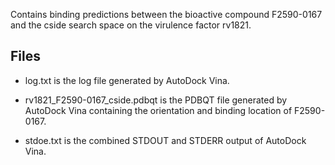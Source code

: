 Contains binding predictions between the bioactive compound F2590-0167 and the cside search space on the virulence factor rv1821.

## Files

- log.txt is the log file generated by AutoDock Vina.

- rv1821_F2590-0167_cside.pdbqt is the PDBQT file generated by AutoDock Vina containing the orientation and binding location of F2590-0167.

- stdoe.txt is the combined STDOUT and STDERR output of AutoDock Vina.

